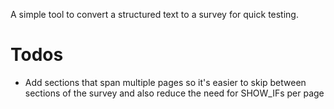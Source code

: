 A simple tool to convert a structured text to a survey for quick testing.

# Todos
- Add sections that span multiple pages so it's easier to skip between sections of the survey and also reduce the need for SHOW_IFs per page

